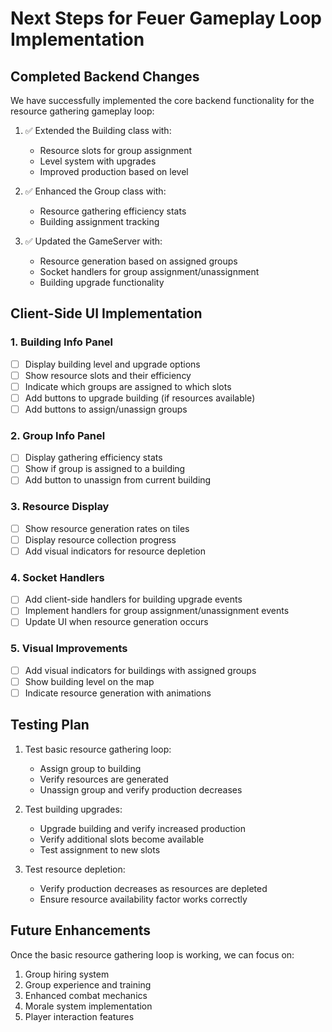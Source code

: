 # Next Steps for Feuer Gameplay Loop Implementation

## Completed Backend Changes

We have successfully implemented the core backend functionality for the resource gathering gameplay loop:

1. ✅ Extended the Building class with:

   - Resource slots for group assignment
   - Level system with upgrades
   - Improved production based on level

2. ✅ Enhanced the Group class with:

   - Resource gathering efficiency stats
   - Building assignment tracking

3. ✅ Updated the GameServer with:
   - Resource generation based on assigned groups
   - Socket handlers for group assignment/unassignment
   - Building upgrade functionality

## Client-Side UI Implementation

### 1. Building Info Panel

- [ ] Display building level and upgrade options
- [ ] Show resource slots and their efficiency
- [ ] Indicate which groups are assigned to which slots
- [ ] Add buttons to upgrade building (if resources available)
- [ ] Add buttons to assign/unassign groups

### 2. Group Info Panel

- [ ] Display gathering efficiency stats
- [ ] Show if group is assigned to a building
- [ ] Add button to unassign from current building

### 3. Resource Display

- [ ] Show resource generation rates on tiles
- [ ] Display resource collection progress
- [ ] Add visual indicators for resource depletion

### 4. Socket Handlers

- [ ] Add client-side handlers for building upgrade events
- [ ] Implement handlers for group assignment/unassignment events
- [ ] Update UI when resource generation occurs

### 5. Visual Improvements

- [ ] Add visual indicators for buildings with assigned groups
- [ ] Show building level on the map
- [ ] Indicate resource generation with animations

## Testing Plan

1. Test basic resource gathering loop:

   - Assign group to building
   - Verify resources are generated
   - Unassign group and verify production decreases

2. Test building upgrades:

   - Upgrade building and verify increased production
   - Verify additional slots become available
   - Test assignment to new slots

3. Test resource depletion:
   - Verify production decreases as resources are depleted
   - Ensure resource availability factor works correctly

## Future Enhancements

Once the basic resource gathering loop is working, we can focus on:

1. Group hiring system
2. Group experience and training
3. Enhanced combat mechanics
4. Morale system implementation
5. Player interaction features
